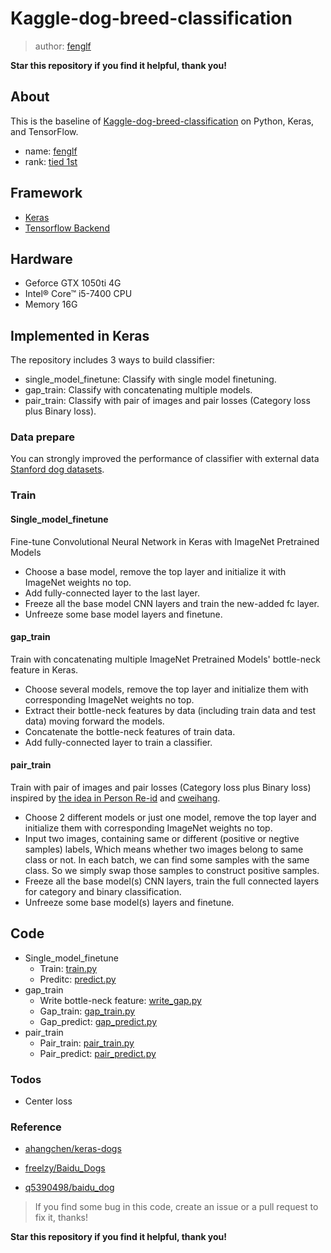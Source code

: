 # Kaggle-dog-breed-classification

> author: [fenglf](https://github.com/fenglf)


**Star this repository if you find it helpful, thank you!**


## About
This is the baseline of [Kaggle-dog-breed-classification](https://www.kaggle.com/c/dog-breed-identification/) on Python, Keras, and TensorFlow. 
- name: [fenglf](https://www.kaggle.com/fenglf)
- rank: [tied 1st](https://www.kaggle.com/c/dog-breed-identification/leaderboard)

## Framework
- [Keras](https://keras.io/)
- [Tensorflow Backend](https://www.tensorflow.org/)

## Hardware
- Geforce GTX 1050ti 4G
- Intel® Core™ i5-7400 CPU
- Memory 16G

## Implemented in Keras
 The repository includes 3 ways to build classifier:
* single_model_finetune: Classify with single model finetuning. 
* gap_train: Classify with concatenating multiple models.
*  pair_train: Classify with pair of images and pair losses (Category loss plus Binary loss).
### Data prepare
You can strongly improved the performance of classifier with external data [Stanford dog datasets](http://vision.stanford.edu/aditya86/ImageNetDogs/).
### Train
#### Single_model_finetune
Fine-tune Convolutional Neural Network in Keras with ImageNet Pretrained Models
- Choose a base model, remove the top layer and initialize it with ImageNet weights no top.
- Add fully-connected layer to the last layer.
- Freeze all the base model CNN layers and train the new-added fc layer.
- Unfreeze some base model layers and finetune.
#### gap_train
Train with concatenating multiple ImageNet Pretrained Models' bottle-neck feature in Keras.
- Choose several models, remove the top layer and initialize them with corresponding ImageNet weights no top.
- Extract their bottle-neck features by data (including train data and test data) moving forward the models.
- Concatenate the bottle-neck features of train data.
- Add fully-connected layer to train a classifier.

#### pair_train
Train with pair of images and pair losses (Category loss plus Binary loss) inspired by [the idea in Person Re-id](https://arxiv.org/abs/1611.05666) and [cweihang](https://github.com/ahangchen).
- Choose 2 different models or just one model, remove the top layer and initialize them with corresponding ImageNet weights no top.
- Input two images, containing same or different (positive or negtive samples) labels, Which means whether two images belong to same class or not. In each batch, we can find some samples with the same class. So we simply swap those samples to construct positive samples.
- Freeze all the base model(s) CNN layers, train the full connected layers for category and binary classification.
- Unfreeze some base model(s) layers and finetune.
## Code
- Single_model_finetune
  - Train: [train.py](single_model_finetune/train.py)
  - Preditc: [predict.py](single_model_finetune/predict.py)
- gap_train
  - Write bottle-neck feature: [write_gap.py](gap_train/write_gap.py)
  - Gap_train: [gap_train.py](gap_train/gap_train.py)
  - Gap_predict: [gap_predict.py](gap_train/gap_predict.py)
- pair_train
  - Pair_train: [pair_train.py](pair_train/pair_train.py)
  - Pair_predict: [pair_predict.py](pair_train/pair_predict.py)


### Todos

 -  Center loss

### Reference
- [ahangchen/keras-dogs](https://github.com/ahangchen/keras-dogs)


- [freelzy/Baidu_Dogs](https://github.com/freelzy/Baidu_Dogs)


- [q5390498/baidu_dog](https://github.com/q5390498/baidu_dog)
> If you find some bug in this code, create an issue or a pull request to fix it, thanks!


**Star this repository if you find it helpful, thank you!**
